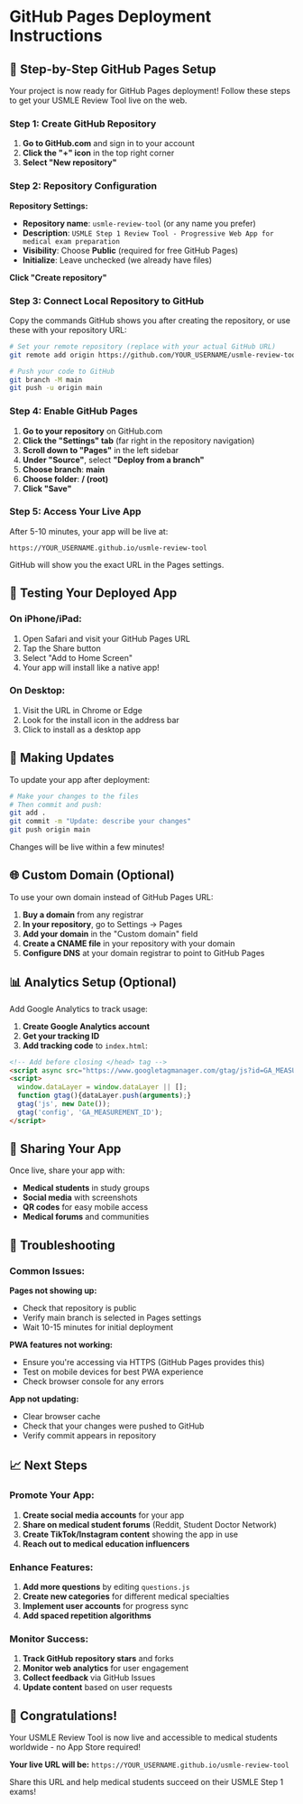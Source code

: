 # GitHub Pages Deployment Instructions

## 🚀 Step-by-Step GitHub Pages Setup

Your project is now ready for GitHub Pages deployment! Follow these steps to get your USMLE Review Tool live on the web.

### Step 1: Create GitHub Repository

1. **Go to GitHub.com** and sign in to your account
2. **Click the "+" icon** in the top right corner
3. **Select "New repository"**

### Step 2: Repository Configuration

**Repository Settings:**
- **Repository name**: `usmle-review-tool` (or any name you prefer)
- **Description**: `USMLE Step 1 Review Tool - Progressive Web App for medical exam preparation`
- **Visibility**: Choose **Public** (required for free GitHub Pages)
- **Initialize**: Leave unchecked (we already have files)

**Click "Create repository"**

### Step 3: Connect Local Repository to GitHub

Copy the commands GitHub shows you after creating the repository, or use these with your repository URL:

```bash
# Set your remote repository (replace with your actual GitHub URL)
git remote add origin https://github.com/YOUR_USERNAME/usmle-review-tool.git

# Push your code to GitHub
git branch -M main
git push -u origin main
```

### Step 4: Enable GitHub Pages

1. **Go to your repository** on GitHub.com
2. **Click the "Settings" tab** (far right in the repository navigation)
3. **Scroll down to "Pages"** in the left sidebar
4. **Under "Source"**, select **"Deploy from a branch"**
5. **Choose branch**: **main**
6. **Choose folder**: **/ (root)**
7. **Click "Save"**

### Step 5: Access Your Live App

After 5-10 minutes, your app will be live at:
```
https://YOUR_USERNAME.github.io/usmle-review-tool
```

GitHub will show you the exact URL in the Pages settings.

## 📱 Testing Your Deployed App

### On iPhone/iPad:
1. Open Safari and visit your GitHub Pages URL
2. Tap the Share button 
3. Select "Add to Home Screen"
4. Your app will install like a native app!

### On Desktop:
1. Visit the URL in Chrome or Edge
2. Look for the install icon in the address bar
3. Click to install as a desktop app

## 🔧 Making Updates

To update your app after deployment:

```bash
# Make your changes to the files
# Then commit and push:
git add .
git commit -m "Update: describe your changes"
git push origin main
```

Changes will be live within a few minutes!

## 🌐 Custom Domain (Optional)

To use your own domain instead of GitHub Pages URL:

1. **Buy a domain** from any registrar
2. **In your repository**, go to Settings → Pages
3. **Add your domain** in the "Custom domain" field
4. **Create a CNAME file** in your repository with your domain
5. **Configure DNS** at your domain registrar to point to GitHub Pages

## 📊 Analytics Setup (Optional)

Add Google Analytics to track usage:

1. **Create Google Analytics account**
2. **Get your tracking ID**
3. **Add tracking code** to `index.html`:

```html
<!-- Add before closing </head> tag -->
<script async src="https://www.googletagmanager.com/gtag/js?id=GA_MEASUREMENT_ID"></script>
<script>
  window.dataLayer = window.dataLayer || [];
  function gtag(){dataLayer.push(arguments);}
  gtag('js', new Date());
  gtag('config', 'GA_MEASUREMENT_ID');
</script>
```

## 🎯 Sharing Your App

Once live, share your app with:
- **Medical students** in study groups
- **Social media** with screenshots
- **QR codes** for easy mobile access
- **Medical forums** and communities

## 🐛 Troubleshooting

### Common Issues:

**Pages not showing up:**
- Check that repository is public
- Verify main branch is selected in Pages settings
- Wait 10-15 minutes for initial deployment

**PWA features not working:**
- Ensure you're accessing via HTTPS (GitHub Pages provides this)
- Test on mobile devices for best PWA experience
- Check browser console for any errors

**App not updating:**
- Clear browser cache
- Check that your changes were pushed to GitHub
- Verify commit appears in repository

## 📈 Next Steps

### Promote Your App:
1. **Create social media accounts** for your app
2. **Share on medical student forums** (Reddit, Student Doctor Network)
3. **Create TikTok/Instagram content** showing the app in use
4. **Reach out to medical education influencers**

### Enhance Features:
1. **Add more questions** by editing `questions.js`
2. **Create new categories** for different medical specialties
3. **Implement user accounts** for progress sync
4. **Add spaced repetition algorithms**

### Monitor Success:
1. **Track GitHub repository stars** and forks
2. **Monitor web analytics** for user engagement
3. **Collect feedback** via GitHub Issues
4. **Update content** based on user requests

## 🎉 Congratulations!

Your USMLE Review Tool is now live and accessible to medical students worldwide - no App Store required!

**Your live URL will be:**
`https://YOUR_USERNAME.github.io/usmle-review-tool`

Share this URL and help medical students succeed on their USMLE Step 1 exams!